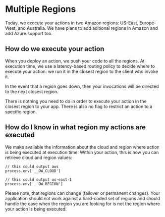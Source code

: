 # Multiple Regions

Today, we execute your actions in two Amazon regions: US-East, Europe-West, and Australia. We have plans to add aditional regions in Amazon and add Azure support too.

## How do we execute your action

When you deploy an action, we push your code to all the regions. At execution time, we use a latency-based routing policy to decide where to execute your action: we run it in the closest region to the client who invoke it. 

In the event that a region goes down, then your invocations will be directed to the next closest region.

There is nothing you need to do in order to execute your action in the closest region to your app. There is also no flag to restrict an action to a specific region.

## How do I know in what region my actions are executed

We make available the information about the cloud and region where action is being executed at execution time. Within your action, this is how you can retrieve cloud and region values:

```
// this could output aws
process.env['__OW_CLOUD']

// this could output us-east-1
process.env['__OW_REGION']
```

Please note, that regions can change (failover or permanent changes). Your application should not work against a hard-coded set of regions and should handle the case when the region you are looking for is not the region where your action is being executed.

